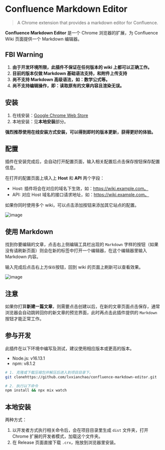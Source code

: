 # Confluence Markdown Editor

> A Chrome extension that provides a markdown editor for Confluence.

**Confluence Markdown Editor** 是一个 Chrome 浏览器的扩展，为 Confluence Wiki 页面提供一个 Markdown 编辑器。

## FBI Warning

1. **由于开发环境所限，此插件不保证在任何版本的 wiki 上都可以正确工作。**
2. **目前的版本仅做 Markdown 基础语法支持，和附件上传支持**
3. **尚不支持 Markdown 高级语法，如：数学公式等。**
4. **尚不支持编辑操作，即：读取原有的文章内容且渲染无误。**

## 安装

1. 在线安装：[Google Chrome Web Store]()
2. 本地安装：见**本地安装**部分。

**强烈推荐使用在线安装方式安装，可以得到即时的版本更新，获得更好的体验。**

## 配置

插件在安装完成后，会自动打开配置页面，输入相关配置后点击保存按钮保存配置信息。

在打开的配置页面上填入上 **Host** 和 **API** 两个字段：

* Host: 插件将会在对应的域名下生效，如：https://wiki.example.com。
* API: 对应 Host 域名的接口请求地址，如：https://wiki.example.com。

如果你同时使用多个 wiki，可以点击添加按钮来添加其它站点的配置。

![image](https://user-images.githubusercontent.com/22412818/146127170-36a79e84-c040-43e0-8042-566fd4d2b03c.png)

## 使用 Markdown

找到你要编辑的文章，点击右上侧编辑工具栏出现的 `Markdown` 字样的按钮（如果没有请刷新页面）则会在新的标签中打开一个编辑器，在这个编辑器里输入 Markdown 内容。

输入完成后点击右上方`保存`按钮，回到 wiki 的页面上刷新可以查看效果。

![image](https://user-images.githubusercontent.com/22412818/146132227-964dd03d-1ce2-4d4b-a829-6050634e9196.png)

## 注意

如果你打算**新建一篇文章**，则需要点击创建以后，在新的文章页面点击保存，通常浏览器会自动跳转回你的新文章的预览界面，此时再点击此插件提供的 `Markdown` 按钮才能正常工作。

## 参与开发

此插件在以下环境中编写及测试，建议使用相应版本或更高的版本。

* Node.js: v16.13.1
* npm: v8.1.2

```bash
# 1. 克隆或下载压缩包并解压后进入到项目目录下。
git clonehttps://github.com/lvxianchao/confluence-markdown-editor.git

# 2. 执行以下命令
npm install && npx mix watch
```

## 本地安装

两种方式：
1. 以开发者方式执行相关命令后，会在项目目录里生成 `dist` 文件夹，打开 Chrome 扩展的开发者模式，加载这个文件夹。
2. 在 Release 页面直接下载 `.crx`，拖放到浏览器里安装。